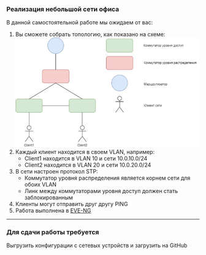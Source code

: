 ### Реализация небольшой сети офиса

В данной самостоятельной работе мы ожидаем от вас:

1. Вы сможете собрать топологию, как показано на схеме:
![](img/1.jpg)
2. Каждый клиент находится в своем VLAN, например:
   * Client1 находится в VLAN 10 и сети 10.0.10.0/24
   * Client2 находится в VLAN 20 и сети 10.0.20.0/24
3. В сети настроен протокол STP:
   * Коммутатор уровня распределения является корнем сети для обоих VLAN
   * Линк между коммутаторами уровня доступ должен стать заблокированным
4. Клиенты могут отправить друг другу PING
5. Работа выполнена в [EVE-NG](https://www.eve-ng.net/)

---

### Для сдачи работы требуется

Выгрузить конфигурации с сетевых устройств и загрузить на GitHub
